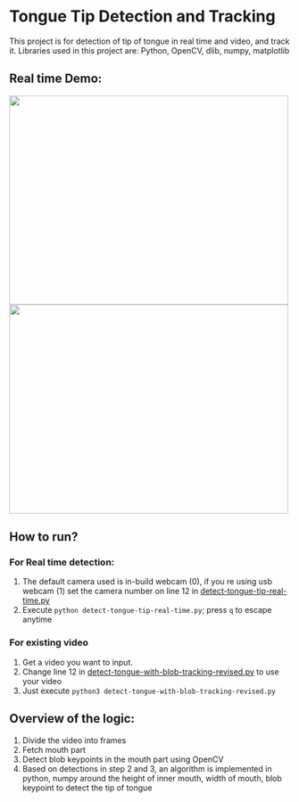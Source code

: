 # Tongue Tip Detection and Tracking

This project is for detection of tip of tongue in real time and video, and track it.
Libraries used in this project are: Python, OpenCV, dlib, numpy, matplotlib

## Real time Demo:

<img src="https://github.com/mansikataria/tongue-tip-detection-and-tracking/blob/main/result/1.gif" width="500" height="375"/>
<img src="https://github.com/mansikataria/tongue-tip-detection-and-tracking/blob/main/result/2.gif" width="500" height="375"/>

## How to run?
### For Real time detection:
1. The default camera used is in-build webcam (0), if you re using usb webcam (1) set the camera number on line 12 in [detect-tongue-tip-real-time.py](https://github.com/mansikataria/tongue-tip-detection-and-tracking/blob/main/detect-tongue-tip-real-time.py#L12) 
2. Execute `python detect-tongue-tip-real-time.py`; press `q` to escape anytime

### For existing video
1. Get a video you want to input.
2. Change line 12 in [detect-tongue-with-blob-tracking-revised.py](https://github.com/mansikataria/tongue-tip-detection-and-tracking/blob/main/detect-tongue-with-blob-tracking-revised.py#L12) to use your video
3. Just execute `python3 detect-tongue-with-blob-tracking-revised.py`

## Overview of the logic:
1. Divide the video into frames
2. Fetch mouth part
3. Detect blob keypoints in the mouth part using OpenCV
4. Based on detections in step 2 and 3, an algorithm is implemented in python, numpy around the height of inner mouth, width of mouth, blob keypoint to detect the tip of tongue
